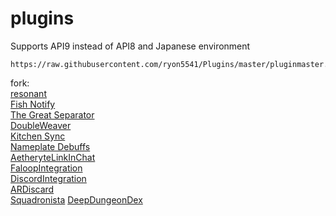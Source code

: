 # plugins
Supports API9 instead of API8 and Japanese environment
```
https://raw.githubusercontent.com/ryon5541/Plugins/master/pluginmaster.json
```
fork:  
[resonant](https://github.com/aulus-asina/resonant)  
[Fish Notify](https://github.com/carvelli)  
[The Great Separator](https://git.anna.lgbt/ascclemens/TheGreatSeparator)  
[DoubleWeaver](https://github.com/Bluefissure/DoubleWeaver)  
[Kitchen Sync](https://github.com/MidoriKami/)  
[Nameplate Debuffs](https://github.com/jherig/NamePlateDebuffs)  
[AetheryteLinkInChat](https://github.com/SlashNephy/Divination)  
[FaloopIntegration](https://github.com/SlashNephy/Divination)  
[DiscordIntegration](https://github.com/SlashNephy/Divination)  
[ARDiscard](https://git.carvel.li/liza/ARDiscard)  
[Squadronista](https://git.carvel.li/liza/Squadronista)
[DeepDungeonDex](https://github.com/wolfcomp/DeepDungeonDex/tree/master)